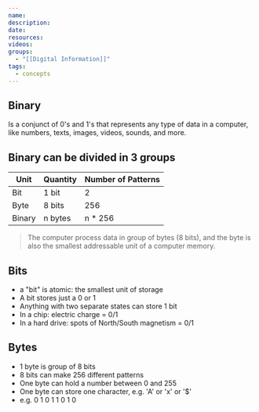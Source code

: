 ```yaml
---
name: 
description: 
date: 
resources: 
videos: 
groups:
  - "[[Digital Information]]"
tags:
  - concepts
---
```

## Binary
Is a conjunct of 0's and 1's that represents any type of data in a computer, like numbers, texts, images, videos, sounds, and more.

## Binary can be divided in 3 groups

| Unit   | Quantity | Number of Patterns |
| ------ | -------- | ------------------ |
| Bit    | 1 bit    | 2                  |
| Byte   | 8 bits   | 256                |
| Binary | n bytes  | n  * 256           |

> The computer process data in group of bytes (8 bits), and
> the byte is also the smallest addressable unit of a computer memory.

## Bits
- a "bit" is atomic: the smallest unit of storage
- A bit stores just a 0 or 1
- Anything with two separate states can store 1 bit
- In a chip: electric charge = 0/1
- In a hard drive: spots of North/South magnetism = 0/1

## Bytes
- 1 byte is group of 8 bits
- 8 bits can make 256 different patterns
- One byte can hold a number between 0 and 255
- One byte can store one character, e.g. 'A' or 'x' or '$'
- e.g. 0 1 0 1 1 0 1 0